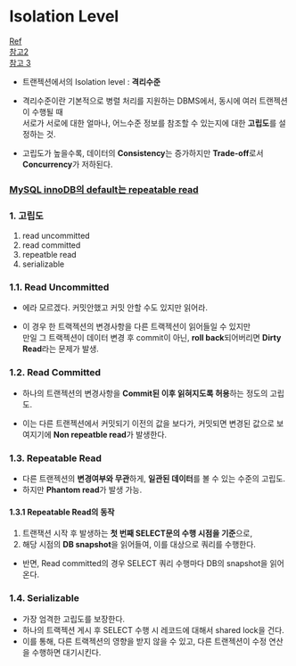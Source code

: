 
# Isolation Level  
[Ref](https://suhwan.dev/2019/06/09/transaction-isolation-level-and-lock/)  
[참고2](https://jupiny.com/2018/11/30/mysql-transaction-isolation-levels/#readcommitted)  
[참고 3](https://effectivesquid.tistory.com/entry/%EB%8D%B0%EC%9D%B4%ED%84%B0%EB%B2%A0%EC%9D%B4%EC%8A%A4-Isolation-Level)  

* 트랜젝션에서의 Isolation level : **격리수준**  
* 격리수준이란 기본적으로 병렬 처리를 지원하는 DBMS에서, 동시에 여러 트랜젝션이 수행될 때  
서로가 서로에 대한 얼마나, 어느수준 정보를 참조할 수 있는지에 대한 **고립도**를 설정하는 것.  

* 고립도가 높을수록, 데이터의 **Consistency**는 증가하지만 **Trade-off**로서 **Concurrency**가 저하된다.  
### [MySQL innoDB의 default는 repeatable read](https://dev.mysql.com/doc/refman/8.0/en/innodb-transaction-isolation-levels.html)  

### 1. 고립도  
1. read uncommitted  
2. read committed  
3. repeatble read  
4. serializable  

### 1.1. Read Uncommitted  
* 에라 모르겠다. 커밋안했고 커밋 안할 수도 있지만 읽어라.  

* 이 경우 한 트랙젝션의 변경사항을 다른 트랙젝션이 읽어들일 수 있지만  
만일 그 트랙젝션이 데이터 변경 후 commit이 아닌, **roll back**되어버리면 **Dirty Read**라는 문제가 발생.  

### 1.2. Read Committed  
* 하나의 트랜젝션의 변경사항을 **Commit된 이후 읽혀지도록 허용**하는 정도의 고립도.  

* 이는 다른 트랜젝션에서 커밋되기 이전의 값을 보다가, 커밋되면 변경된 값으로 보여지기에 **Non repeatble read**가 발생한다.  

### 1.3. Repeatable Read  
* 다른 트랜젝션의 **변경여부와 무관**하게, **일관된 데이터**를 볼 수 있는 수준의 고립도.  
* 하지만 **Phantom read**가 발생 가능.  

#### 1.3.1 Repeatable Read의 동작  
1. 트랜잭션 시작 후 발생하는 **첫 번째 SELECT문의 수행 시점을 기준**으로,  
2. 해당 시점의 **DB snapshot**을 읽어들여, 이를 대상으로 쿼리를 수행한다.  

* 반면, Read committed의 경우 SELECT 쿼리 수행마다 DB의 snapshot을 읽어온다.  





### 1.4. Serializable  
* 가장 엄격한 고립도를 보장한다.  
* 하나의 트랙젝션 게시 후 SELECT 수행 시 레코드에 대해서 shared lock을 건다.  
* 이를 통해, 다른 트랙젝션의 영향을 받지 않을 수 있고, 다른 트랜젝션이 수정 연산을 수행하면 대기시킨다.  





















